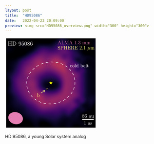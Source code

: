 ```yaml
---
layout: post
title:  "HD95086"
date:   2022-04-23 20:09:00
preview: <img src="HD95086_overview.png" width="300" height="300">
---
```


<img src="HD95086_overview.png" width="300" height="300">

HD 95086, a young Solar system analog
